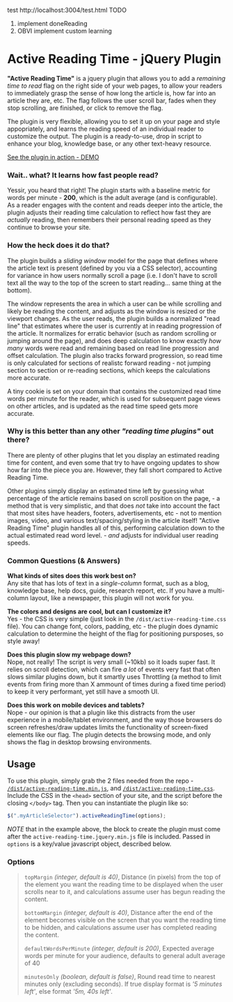 test http://localhost:3004/test.html
TODO
1. implement doneReading
2. OBVI implement custom learning


# Active Reading Time - jQuery Plugin

**"Active Reading Time"** is a jquery plugin that allows you to add a _remaining time to read_ flag on the right side of your web pages, to allow your readers to immediately grasp the sense of how long the article is, how far into an article they are, etc. The flag follows the user scroll bar, fades when they stop scrolling, are finished, or click to remove the flag. 

The plugin is very flexible, allowing you to set it up on your page and style appopriately, and learns the reading speed of an individual reader to customize the output. The plugin is a ready-to-use, drop in script to enhance your blog, knowledge base, or any other text-heavy resource.

[See the plugin in action -  DEMO](#TODO)
### Wait.. what? It learns how fast people read?

Yessir, you heard that right! The plugin starts with a baseline metric for words per minute - **200**, which is the adult average (and is configurable). As a reader engages with the content and reads deeper into the article, the plugin adjusts their reading time calculation to reflect how fast they are _actually_ reading, then remembers their personal reading speed as they continue to browse your site.

### How the heck does it do that?
The plugin builds a _sliding window_ model for the page that defines where the article text is present (defined by you via a CSS selector), accounting for variance in how users normally scroll a page (i.e. I don't have to scroll text all the way to the top of the screen to start reading... same thing at the bottom). 

The window represents the area in which a user can be while scrolling and likely be reading the content, and adjusts as the window is resized or the viewport changes. As the user reads, the plugin builds a normalized "read line" that estimates where the user is currently at in reading progression of the article. It normalizes for erratic behavior  (such as random scrolling or jumping around the page), and does deep calculation to know exactly _how many_ words were read and remaining based on read line progression and offset calculation. The plugin also tracks forward progression, so read time is only calculated for sections of realistc forward reading - not jumping section to section or re-reading sections, which keeps the calculations more accurate.

A tiny cookie is set on your domain that contains the customized read time words per minute for the reader, which is used for subsequent page views on other articles, and is updated as the read time speed gets more accurate.

### Why is this better than any other _"reading time plugins"_ out there?
There are plenty of other plugins that let you display an estimated reading time for content, and even some that try to have ongoing updates to show how far into the piece you are. However, they fall short compared to Active Reading Time.

Other plugins simply display an estimated time left by guessing what percentage of the article remains based on scroll position on the page, - a method that is very simplistic, and that does _not_ take into account the fact that most sites have headers, footers, advertisements, etc - not to mention images, video, and various text/spacing/styling in the article itself! "Active Reading Time" plugin handles all of this, performing calculation down to the actual estimated read word level. - _and_ adjusts for individual user reading speeds.

### Common Questions (& Answers)

**What kinds of sites does this work best on?**<BR>
Any site that has lots of text in a _single-column_ format, such as a blog, knowledge base,  help docs, guide, research report, etc. If you have a multi-column layout, like a newspaper, this plugin will not work for you.

**The colors and designs are cool, but can I customize it?**<BR>
Yes - the CSS is very simple (just look in the `/dist/active-reading-time.css` file). You can change font, colors, padding, etc - the plugin does dynamic calculation to determine the height of the flag for positioning pursposes, so style away!

**Does this plugin slow my webpage down?**<BR>
Nope, not really! The script is very small (~10kb) so it loads super fast. It relies on scroll detection, which can fire _a lot_ of events very fast that often slows similar plugins down, but it smartly uses Throttling (a method to limit events from firing more than X ammount of times during a fixed time period) to keep it very performant, yet still have a smooth UI.

**Does this work on mobile devices and tablets?**<BR>
Nope - our opinion is that a plugin like this distracts from the user experience in a mobile/tablet environment, and the way those browsers do screen refreshes/draw updates limits the functionality of screen-fixed elements like our flag. The plugin detects the browsing mode, and only shows the flag in desktop browsing environments.

## Usage

To use this plugin, simply grab the 2 files needed from the repo - [`/dist/active-reading-time.min.js`](#TODO), and [`/dist/active-reading-time.css`](#TODO). Include the CSS in the `<head>` section of your site, and the script before the closing `</body>` tag. Then you can instantiate the plugin like so:
```javascript
$(".myArticleSelector").activeReadingTime(options);
```
_NOTE_ that in the example above, the block to create the plugin must come after the `active-reading-time.jquery.min.js` file is included. Passed in `options` is a key/value javascript object, described below.


### Options
> `topMargin` _(integer, default is 40)_,  Distance (in pixels) from the top of the element you want the reading time to be displayed when the user scrolls near to it, and calculations assume user has begun reading the content.
>
>`bottomMargin` _(integer, default is 40)_, Distance after the end of the element becomes visible on the screen that you want the reading time to be hidden, and calculations assume user has completed reading the content.
>
>`defaultWordsPerMinute` _(integer, default is 200)_, Expected average words per minute for your audience, defaults to general adult average of 40
>
>`minutesOnly` _(boolean, default is false)_, Round read time to nearest minutes only (excluding seconds). If true display format is _'5 minutes left'_, else format  _'5m, 40s left'_.